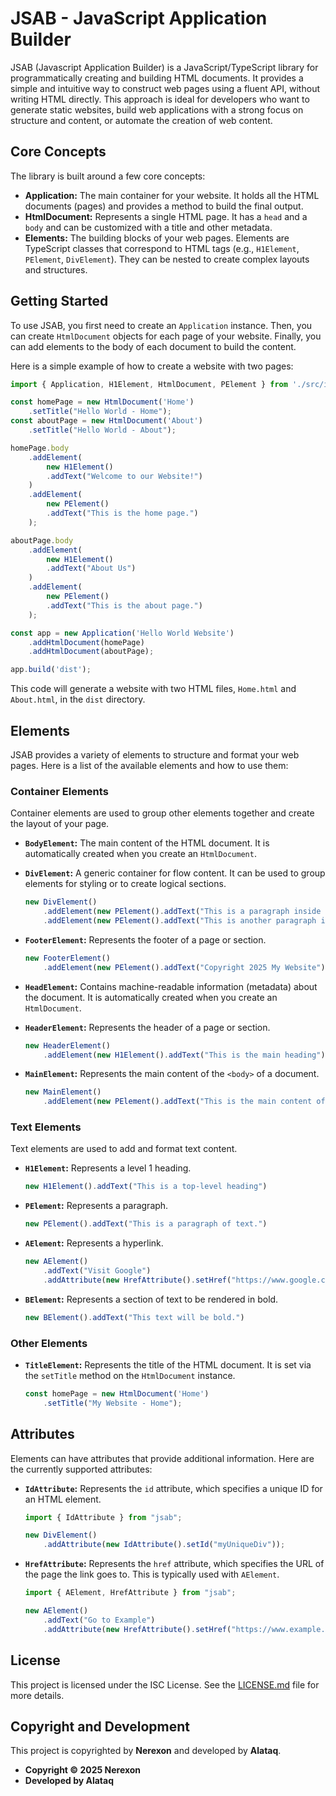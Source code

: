 # JSAB - JavaScript Application Builder

JSAB (Javascript Application Builder) is a JavaScript/TypeScript library for programmatically creating and building HTML documents. It provides a simple and intuitive way to construct web pages using a fluent API, without writing HTML directly. This approach is ideal for developers who want to generate static websites, build web applications with a strong focus on structure and content, or automate the creation of web content.

## Core Concepts

The library is built around a few core concepts:

*   **Application:** The main container for your website. It holds all the HTML documents (pages) and provides a method to build the final output.
*   **HtmlDocument:** Represents a single HTML page. It has a `head` and a `body` and can be customized with a title and other metadata.
*   **Elements:** The building blocks of your web pages. Elements are TypeScript classes that correspond to HTML tags (e.g., `H1Element`, `PElement`, `DivElement`). They can be nested to create complex layouts and structures.

## Getting Started

To use JSAB, you first need to create an `Application` instance. Then, you can create `HtmlDocument` objects for each page of your website. Finally, you can add elements to the body of each document to build the content.

Here is a simple example of how to create a website with two pages:

```typescript
import { Application, H1Element, HtmlDocument, PElement } from './src/index';

const homePage = new HtmlDocument('Home')
    .setTitle("Hello World - Home");
const aboutPage = new HtmlDocument('About')
    .setTitle("Hello World - About");

homePage.body
    .addElement(
        new H1Element()
        .addText("Welcome to our Website!")
    )
    .addElement(
        new PElement()
        .addText("This is the home page.")
    );

aboutPage.body
    .addElement(
        new H1Element()
        .addText("About Us")
    )
    .addElement(
        new PElement()
        .addText("This is the about page.")
    );

const app = new Application('Hello World Website')
    .addHtmlDocument(homePage)
    .addHtmlDocument(aboutPage);

app.build('dist');
```

This code will generate a website with two HTML files, `Home.html` and `About.html`, in the `dist` directory.

## Elements

JSAB provides a variety of elements to structure and format your web pages. Here is a list of the available elements and how to use them:

### Container Elements

Container elements are used to group other elements together and create the layout of your page.

*   **`BodyElement`:** The main content of the HTML document. It is automatically created when you create an `HtmlDocument`.
*   **`DivElement`:** A generic container for flow content. It can be used to group elements for styling or to create logical sections.

    ```typescript
    new DivElement()
        .addElement(new PElement().addText("This is a paragraph inside a div."))
        .addElement(new PElement().addText("This is another paragraph inside the same div."))
    ```

*   **`FooterElement`:** Represents the footer of a page or section.

    ```typescript
    new FooterElement()
        .addElement(new PElement().addText("Copyright 2025 My Website"))
    ```

*   **`HeadElement`:** Contains machine-readable information (metadata) about the document. It is automatically created when you create an `HtmlDocument`.
*   **`HeaderElement`:** Represents the header of a page or section.

    ```typescript
    new HeaderElement()
        .addElement(new H1Element().addText("This is the main heading"))
    ```

*   **`MainElement`:** Represents the main content of the `<body>` of a document.

    ```typescript
    new MainElement()
        .addElement(new PElement().addText("This is the main content of the page."))
    ```

### Text Elements

Text elements are used to add and format text content.

*   **`H1Element`:** Represents a level 1 heading.

    ```typescript
    new H1Element().addText("This is a top-level heading")
    ```

*   **`PElement`:** Represents a paragraph.

    ```typescript
    new PElement().addText("This is a paragraph of text.")
    ```

*   **`AElement`:** Represents a hyperlink.

    ```typescript
    new AElement()
        .addText("Visit Google")
        .addAttribute(new HrefAttribute().setHref("https://www.google.com"));
    ```

*   **`BElement`:** Represents a section of text to be rendered in bold.

    ```typescript
    new BElement().addText("This text will be bold.")
    ```

### Other Elements

*   **`TitleElement`:** Represents the title of the HTML document. It is set via the `setTitle` method on the `HtmlDocument` instance.

    ```typescript
    const homePage = new HtmlDocument('Home')
        .setTitle("My Website - Home");
    ```

## Attributes

Elements can have attributes that provide additional information. Here are the currently supported attributes:

*   **`IdAttribute`:** Represents the `id` attribute, which specifies a unique ID for an HTML element.

    ```typescript
    import { IdAttribute } from "jsab";

    new DivElement()
        .addAttribute(new IdAttribute().setId("myUniqueDiv"));
    ```

*   **`HrefAttribute`:** Represents the `href` attribute, which specifies the URL of the page the link goes to. This is typically used with `AElement`.

    ```typescript
    import { AElement, HrefAttribute } from "jsab";

    new AElement()
        .addText("Go to Example")
        .addAttribute(new HrefAttribute().setHref("https://www.example.com"));
    ```

## License

This project is licensed under the ISC License. See the [LICENSE.md](LICENSE.md) file for more details.

## Copyright and Development

This project is copyrighted by **Nerexon** and developed by **Alataq**.

*   **Copyright © 2025 Nerexon**
*   **Developed by Alataq**

